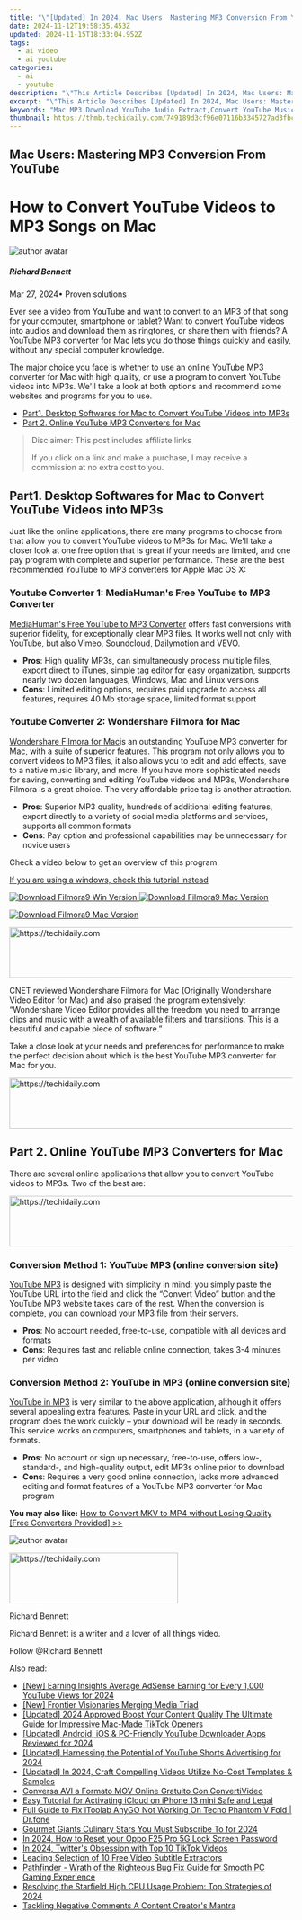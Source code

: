 ```yaml
---
title: "\"[Updated] In 2024, Mac Users  Mastering MP3 Conversion From YouTube\""
date: 2024-11-12T19:58:35.453Z
updated: 2024-11-15T18:33:04.952Z
tags:
  - ai video
  - ai youtube
categories:
  - ai
  - youtube
description: "\"This Article Describes [Updated] In 2024, Mac Users: Mastering MP3 Conversion From YouTube\""
excerpt: "\"This Article Describes [Updated] In 2024, Mac Users: Mastering MP3 Conversion From YouTube\""
keywords: "Mac MP3 Download,YouTube Audio Extract,Convert YouTube Music,Mac Audio Conversion,YouTube to MP3,Streamline MP3 Creation,Digital Media Transformation"
thumbnail: https://thmb.techidaily.com/749189d3cf96e07116b3345727ad3fbca6dd8d53dc60a64adccf57fc91fbbcad.jpg
---
```


## Mac Users: Mastering MP3 Conversion From YouTube

# How to Convert YouTube Videos to MP3 Songs on Mac

![author avatar](https://images.wondershare.com/filmora/article-images/richard-bennett.jpg)

##### Richard Bennett

 Mar 27, 2024• Proven solutions

Ever see a video from YouTube and want to convert to an MP3 of that song for your computer, smartphone or tablet? Want to convert YouTube videos into audios and download them as ringtones, or share them with friends? A YouTube MP3 converter for Mac lets you do those things quickly and easily, without any special computer knowledge.

The major choice you face is whether to use an online YouTube MP3 converter for Mac with high quality, or use a program to convert YouTube videos into MP3s. We'll take a look at both options and recommend some websites and programs for you to use.

* [Part1\. Desktop Softwares for Mac to Convert YouTube Videos into MP3s](#Part1)
* [](#part2.)[Part 2\. Online YouTube MP3 Converters for Mac](#Part2)

>  Disclaimer: This post includes affiliate links
>
>  If you click on a link and make a purchase, I may receive a commission at no extra cost to you.
>

## Part1. Desktop Softwares for Mac to Convert YouTube Videos into MP3s

Just like the online applications, there are many programs to choose from that allow you to convert YouTube videos to MP3s for Mac. We'll take a closer look at one free option that is great if your needs are limited, and one pay program with complete and superior performance. These are the best recommended YouTube to MP3 converters for Apple Mac OS X:

### Youtube Converter 1: MediaHuman's Free YouTube to MP3 Converter

[MediaHuman's Free YouTube to MP3 Converter](http://www.mediahuman.com/youtube-to-mp3-converter/) offers fast conversions with superior fidelity, for exceptionally clear MP3 files. It works well not only with YouTube, but also Vimeo, Soundcloud, Dailymotion and VEVO.

* **Pros**: High quality MP3s, can simultaneously process multiple files, export direct to iTunes, simple tag editor for easy organization, supports nearly two dozen languages, Windows, Mac and Linux versions
* **Cons**: Limited editing options, requires paid upgrade to access all features, requires 40 Mb storage space, limited format support

### Youtube Converter 2: Wondershare Filmora for Mac

[Wondershare Filmora for Mac](https://tools.techidaily.com/wondershare/filmora/download/)is an outstanding YouTube MP3 converter for Mac, with a suite of superior features. This program not only allows you to convert videos to MP3 files, it also allows you to edit and add effects, save to a native music library, and more. If you have more sophisticated needs for saving, converting and editing YouTube videos and MP3s, Wondershare Filmora is a great choice. The very affordable price tag is another attraction.

* **Pros**: Superior MP3 quality, hundreds of additional editing features, export directly to a variety of social media platforms and services, supports all common formats
* **Cons**: Pay option and professional capabilities may be unnecessary for novice users

Check a video below to get an overview of this program:

[If you are using a windows, check this tutorial instead](https://www.youtube.com/watch?v=fokMGFhzbYE)

[![Download Filmora9 Win Version](https://images.wondershare.com/filmora/guide/download-btn-win.jpg) ](https://tools.techidaily.com/wondershare/filmora/download/) [![Download Filmora9 Mac Version](https://images.wondershare.com/filmora/guide/download-btn-mac.jpg) ](https://tools.techidaily.com/wondershare/filmora/download/)

[![Download Filmora9 Mac Version](https://images.wondershare.com/filmora/images2022/download-mac-store.png) ](https://apps.apple.com/app/apple-store/id1516822341?pt=169436&ct=pc-article-top50&mt=8)

<!-- affiliate ads begin -->
<a href="https://aligracehair.sjv.io/c/5597632/2012406/19272" target="_top" id="2012406">
  <img src="//a.impactradius-go.com/display-ad/19272-2012406" border="0" alt="https://techidaily.com" width="728" height="90"/>
</a>
<img height="0" width="0" src="https://aligracehair.sjv.io/i/5597632/2012406/19272" style="position:absolute;visibility:hidden;" border="0" />
<!-- affiliate ads end -->

CNET reviewed Wondershare Filmora for Mac (Originally Wondershare Video Editor for Mac) and also praised the program extensively: “Wondershare Video Editor provides all the freedom you need to arrange clips and music with a wealth of available filters and transitions. This is a beautiful and capable piece of software.”

Take a close look at your needs and preferences for performance to make the perfect decision about which is the best YouTube MP3 converter for Mac for you.

<!-- affiliate ads begin -->
<a href="https://appsumo.8odi.net/c/5597632/2112007/7443" target="_top" id="2112007">
  <img src="//a.impactradius-go.com/display-ad/7443-2112007" border="0" alt="https://techidaily.com" width="728" height="90"/>
</a>
<img height="0" width="0" src="https://appsumo.8odi.net/i/5597632/2112007/7443" style="position:absolute;visibility:hidden;" border="0" />
<!-- affiliate ads end -->

## Part 2. Online YouTube MP3 Converters for Mac

There are several online applications that allow you to convert YouTube videos to MP3s. Two of the best are:

<!-- affiliate ads begin -->
<a href="https://appsumo.8odi.net/c/5597632/2037358/7443" target="_top" id="2037358">
  <img src="//a.impactradius-go.com/display-ad/7443-2037358" border="0" alt="https://techidaily.com" width="728" height="90"/>
</a>
<img height="0" width="0" src="https://appsumo.8odi.net/i/5597632/2037358/7443" style="position:absolute;visibility:hidden;" border="0" />
<!-- affiliate ads end -->

### Conversion Method 1: YouTube MP3 (online conversion site)

[YouTube MP3](https://ytmp3.cc/youtube-to-mp3/) is designed with simplicity in mind: you simply paste the YouTube URL into the field and click the “Convert Video” button and the YouTube MP3 website takes care of the rest. When the conversion is complete, you can download your MP3 file from their servers.

* **Pros**: No account needed, free-to-use, compatible with all devices and formats
* **Cons**: Requires fast and reliable online connection, takes 3-4 minutes per video

### Conversion Method 2: YouTube in MP3 (online conversion site)

[YouTube in MP3](https://yt1s.com/youtube-to-mp3/en3) is very similar to the above application, although it offers several appealing extra features. Paste in your URL and click, and the program does the work quickly – your download will be ready in seconds. This service works on computers, smartphones and tablets, in a variety of formats.

* **Pros**: No account or sign up necessary, free-to-use, offers low-, standard-, and high-quality output, edit MP3s online prior to download
* **Cons**: Requires a very good online connection, lacks more advanced editing and format features of a YouTube MP3 converter for Mac program

**You may also like:** [ How to Convert MKV to MP4 without Losing Quality \[Free Converters Provided\] >>](https://tools.techidaily.com/wondershare/filmora/download/)

![author avatar](https://images.wondershare.com/filmora/article-images/richard-bennett.jpg)

<!-- affiliate ads begin -->
<a href="https://aligracehair.sjv.io/c/5597632/1972679/19272" target="_top" id="1972679">
  <img src="//a.impactradius-go.com/display-ad/19272-1972679" border="0" alt="https://techidaily.com" width="300" height="90"/>
</a>
<img height="0" width="0" src="https://aligracehair.sjv.io/i/5597632/1972679/19272" style="position:absolute;visibility:hidden;" border="0" />
<!-- affiliate ads end -->

Richard Bennett

Richard Bennett is a writer and a lover of all things video.

Follow @Richard Bennett

<ins class="adsbygoogle"
     style="display:block"
     data-ad-format="autorelaxed"
     data-ad-client="ca-pub-7571918770474297"
     data-ad-slot="1223367746"></ins>

<ins class="adsbygoogle"
     style="display:block"
     data-ad-client="ca-pub-7571918770474297"
     data-ad-slot="8358498916"
     data-ad-format="auto"
     data-full-width-responsive="true"></ins>

<span class="atpl-alsoreadstyle">Also read:</span>
<div><ul>
<li><a href="https://youtube-webster.techidaily.com/arning-insights-average-adsense-earning-for-every-1000-youtube-views-for-2024/"><u>[New] Earning Insights Average AdSense Earning for Every 1,000 YouTube Views for 2024</u></a></li>
<li><a href="https://youtube-webster.techidaily.com/rontier-visionaries-merging-media-triad/"><u>[New] Frontier Visionaries Merging Media Triad</u></a></li>
<li><a href="https://tiktok-video-files.techidaily.com/updated-2024-approved-boost-your-content-quality-the-ultimate-guide-for-impressive-mac-made-tiktok-openers/"><u>[Updated] 2024 Approved Boost Your Content Quality The Ultimate Guide for Impressive Mac-Made TikTok Openers</u></a></li>
<li><a href="https://youtube-webster.techidaily.com/ed-android-ios-and-pc-friendly-youtube-downloader-apps-reviewed-for-2024/"><u>[Updated] Android, iOS & PC-Friendly YouTube Downloader Apps Reviewed for 2024</u></a></li>
<li><a href="https://youtube-docs.techidaily.com/ed-harnessing-the-potential-of-youtube-shorts-advertising-for-2024/"><u>[Updated] Harnessing the Potential of YouTube Shorts Advertising for 2024</u></a></li>
<li><a href="https://youtube-webster.techidaily.com/ed-in-2024-craft-compelling-videos-utilize-no-cost-templates-and-samples/"><u>[Updated] In 2024, Craft Compelling Videos Utilize No-Cost Templates & Samples</u></a></li>
<li><a href="https://techtrends.techidaily.com/conversa-avi-a-formato-mov-online-gratuito-con-convertivideo/"><u>Conversa AVI a Formato MOV Online Gratuito Con ConvertiVideo</u></a></li>
<li><a href="https://activate-lock.techidaily.com/easy-tutorial-for-activating-icloud-on-iphone-13-mini-safe-and-legal-by-drfone-ios/"><u>Easy Tutorial for Activating iCloud on iPhone 13 mini Safe and Legal</u></a></li>
<li><a href="https://fake-location.techidaily.com/full-guide-to-fix-itoolab-anygo-not-working-on-tecno-phantom-v-fold-drfone-by-drfone-virtual-android/"><u>Full Guide to Fix iToolab AnyGO Not Working On Tecno Phantom V Fold | Dr.fone</u></a></li>
<li><a href="https://youtube-webster.techidaily.com/et-giants-culinary-stars-you-must-subscribe-to-for-2024/"><u>Gourmet Giants Culinary Stars You Must Subscribe To for 2024</u></a></li>
<li><a href="https://android-unlock.techidaily.com/in-2024-how-to-reset-your-oppo-f25-pro-5g-lock-screen-password-by-drfone-android/"><u>In 2024, How to Reset your Oppo F25 Pro 5G Lock Screen Password</u></a></li>
<li><a href="https://twitter-videos.techidaily.com/in-2024-twitters-obsession-with-top-10-tiktok-videos/"><u>In 2024, Twitter's Obsession with Top 10 TikTok Videos</u></a></li>
<li><a href="https://youtube-webster.techidaily.com/ng-selection-of-10-free-video-subtitle-extractors/"><u>Leading Selection of 10 Free Video Subtitle Extractors</u></a></li>
<li><a href="https://win-able.techidaily.com/pathfinder-wrath-of-the-righteous-bug-fix-guide-for-smooth-pc-gaming-experience/"><u>Pathfinder - Wrath of the Righteous Bug Fix Guide for Smooth PC Gaming Experience</u></a></li>
<li><a href="https://win-blog.techidaily.com/resolving-the-starfield-high-cpu-usage-problem-top-strategies-of-2024/"><u>Resolving the Starfield High CPU Usage Problem: Top Strategies of 2024</u></a></li>
<li><a href="https://youtube-webster.techidaily.com/ing-negative-comments-a-content-creators-mantra/"><u>Tackling Negative Comments A Content Creator's Mantra</u></a></li>
</ul></div>

